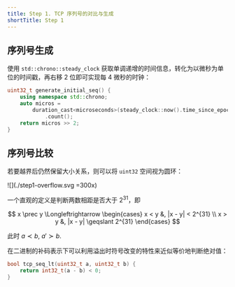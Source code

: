 ```yaml
---
title: Step 1. TCP 序列号的对比与生成
shortTitle: Step 1
---
```


## 序列号生成

使用 `std::chrono::steady_clock` 获取单调递增的时间信息，转化为以微秒为单位的时间戳，再右移 2 位即可实现每 4 微秒的时钟：

```cpp
uint32_t generate_initial_seq() {
    using namespace std::chrono;
    auto micros =
        duration_cast<microseconds>(steady_clock::now().time_since_epoch())
            .count();
    return micros >> 2;
}
```

## 序列号比较

若要越界后仍然保留大小关系，则可以将 `uint32` 空间视为圆环：

![](./step1-overflow.svg =300x)

一个直观的定义是判断两数相距是否大于 $2^{31}$，即

$$
x \prec y \Longleftrightarrow
\begin{cases}
    x < y &, |x - y| < 2^{31} \\
    x > y &, |x - y| \geqslant 2^{31}
\end{cases}
$$

此时 $a \prec b,\ a' \succ b$.

在二进制的补码表示下可以利用溢出时符号改变的特性来近似等价地判断绝对值：

```cpp
bool tcp_seq_lt(uint32_t a, uint32_t b) {
    return int32_t(a - b) < 0;
}
```

